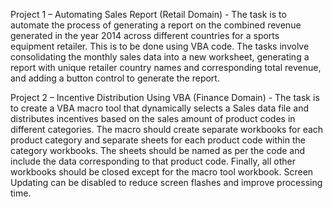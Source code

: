 Project 1 – Automating Sales Report (Retail Domain) - The task is to automate the process 
of generating a report on the combined revenue generated in the year 2014 across different 
countries for a sports equipment retailer. This is to be done using VBA code. The tasks 
involve consolidating the monthly sales data into a new worksheet, generating a report with 
unique retailer country names and corresponding total revenue, and adding a button control 
to generate the report.



Project 2 – Incentive Distribution Using VBA (Finance Domain) - The task is to create a 
VBA macro tool that dynamically selects a Sales data file and distributes incentives based on 
the sales amount of product codes in different categories. The macro should create separate 
workbooks for each product category and separate sheets for each product code within the 
category workbooks. The sheets should be named as per the code and include the data 
corresponding to that product code. Finally, all other workbooks should be closed except for 
the macro tool workbook. Screen Updating can be disabled to reduce screen flashes and 
improve processing time.
